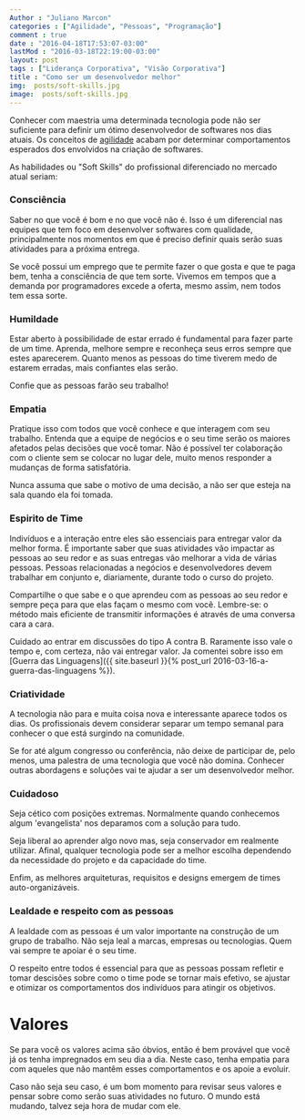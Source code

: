 ```yaml
---
Author : "Juliano Marcon"
categories : ["Agilidade", "Pessoas", "Programação"]
comment : true
date : "2016-04-18T17:53:07-03:00"
lastMod : "2016-03-18T22:19:00-03:00"
layout: post
tags : ["Liderança Corporativa", "Visão Corporativa"]
title : "Como ser um desenvolvedor melhor"
img:  posts/soft-skills.jpg
image:  posts/soft-skills.jpg
---
```


Conhecer com maestria uma determinada tecnologia pode não ser suficiente
para definir um ótimo desenvolvedor de softwares nos dias atuais. Os conceitos
de [agilidade](http://www.manifestoagil.com.br/) acabam por determinar comportamentos
esperados dos envolvidos na criação de softwares.
<!--more-->

As habilidades ou "Soft Skills" do profissional diferenciado no
mercado atual seriam:

### Consciência

Saber no que você é bom e no que você não é. Isso é um diferencial nas equipes que tem foco em desenvolver softwares com qualidade, principalmente nos momentos em que é preciso definir quais serão suas atividades para a próxima entrega.

Se você possui um emprego que te permite fazer o que gosta e que te paga bem, tenha a consciência de que tem sorte. Vivemos em tempos que a demanda por programadores excede a oferta, mesmo assim, nem todos tem essa sorte.

### Humildade

Estar aberto à possibilidade de estar errado é fundamental para fazer parte
de um time. Aprenda, melhore sempre e reconheça seus erros sempre que estes
aparecerem. Quanto menos as pessoas do time tiverem medo de estarem
erradas, mais confiantes elas serão.

Confie que as pessoas farão seu trabalho!

### Empatia

Pratique isso com todos que você conhece e que interagem com seu trabalho. Entenda que a equipe de negócios e o seu time serão os maiores afetados pelas decisões que você tomar. Não é possível ter colaboração com o cliente sem se colocar no lugar dele, muito menos responder a mudanças de forma satisfatória.

Nunca assuma que sabe o motivo de uma decisão, a não ser que esteja na sala quando ela foi tomada.

### Espirito de Time

Indivíduos e a interação entre eles são essenciais para entregar valor da melhor forma.
É importante saber que suas atividades vão impactar as pessoas ao seu redor e as suas entregas vão melhorar a vida de várias pessoas. Pessoas relacionadas a negócios e desenvolvedores devem trabalhar em conjunto e, diariamente, durante todo o curso do projeto.

Compartilhe o que sabe e o que aprendeu com as pessoas ao seu redor e sempre peça para que elas façam o mesmo com você. Lembre-se: o método mais eficiente de transmitir informações é através de uma conversa cara a cara.

Cuidado ao entrar em discussões do tipo A contra B. Raramente isso vale o tempo e, com certeza, não vai entregar valor. Ja comentei sobre isso em [Guerra das Linguagens]({{ site.baseurl }}{% post_url 2016-03-16-a-guerra-das-linguagens %}).

### Criatividade

A tecnologia não para e muita coisa nova e interessante aparece todos os dias. Os profissionais devem considerar separar um tempo semanal para conhecer o que está surgindo na comunidade.

Se for até algum congresso ou conferência, não deixe de participar de, pelo menos, uma
palestra de uma tecnologia que você não domina. Conhecer outras abordagens e
soluções vai te ajudar a ser um desenvolvedor melhor.

### Cuidadoso

Seja cético com posições extremas. Normalmente quando conhecemos algum 'evangelista'
nos deparamos com a solução para tudo.

Seja liberal ao aprender algo novo mas, seja conservador em realmente utilizar. Afinal,
qualquer tecnologia pode ser a melhor escolha dependendo da necessidade do projeto
e da capacidade do time.

Enfim, as melhores arquiteturas, requisitos e designs emergem de times
auto-organizáveis.

### Lealdade e respeito com as pessoas

A lealdade com as pessoas é um valor importante na construção de um grupo de trabalho.
Não seja leal a marcas, empresas ou tecnologias. Quem vai sempre te apoiar é o
seu time.

O respeito entre todos é essencial para que as pessoas possam refletir e tomar descisões sobre como o time pode se tornar mais efetivo, se
ajustar e otimizar os comportamentos dos indivíduos para atingir os objetivos.

# Valores

Se para você os valores acima são óbvios, então é bem provável que você já os tenha
impregnados em seu dia a dia. Neste caso, tenha empatia para com aqueles que não
mantêm esses comportamentos e os apoie a evoluir.

Caso não seja seu caso, é um bom momento para revisar seus valores e pensar sobre
como serão suas atividades no futuro. O mundo está mudando, talvez seja hora de
mudar com ele.

